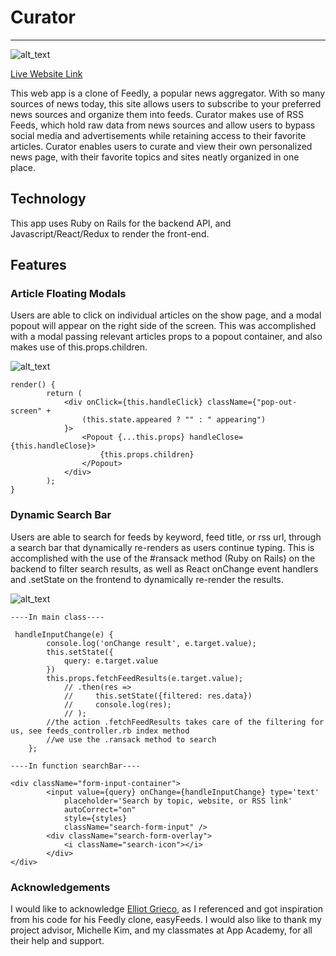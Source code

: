 # Curator

-----------
![alt_text](https://imgur.com/a/w4zPCYB)

[Live Website Link](https://curator-1.herokuapp.com/#/)

This web app is a clone of Feedly, a popular news aggregator. With so many sources of news today, this site allows users to subscribe to your preferred news sources and organize them into feeds. Curator makes use of RSS Feeds, which hold raw data from news sources and allow users to bypass social media and advertisements while retaining access to their favorite articles. Curator enables users to curate and view their own personalized news page, with their favorite topics and sites neatly organized in one place. 

## Technology

This app uses Ruby on Rails for the backend API, and Javascript/React/Redux to render the front-end. 

## Features

### Article Floating Modals

Users are able to click on individual articles on the show page, and a modal popout will appear on the right side of the screen. This was accomplished with a modal passing relevant articles props to a popout container, and also makes use of this.props.children.

![alt_text](https://imgur.com/a/2XzsDHs)

```
render() {
        return (
            <div onClick={this.handleClick} className={"pop-out-screen" +
                (this.state.appeared ? "" : " appearing")
            }>
                <Popout {...this.props} handleClose={this.handleClose}>
                    {this.props.children}
                </Popout>
            </div>
        );
}
```

### Dynamic Search Bar

Users are able to search for feeds by keyword, feed title, or rss url, through a search bar that dynamically re-renders as users continue typing. This is accomplished with the use of the #ransack method (Ruby on Rails) on the backend to filter search results, as well as React onChange event handlers and .setState on the frontend to dynamically re-render the results. 

![alt_text](https://imgur.com/a/x8mOqbF)

```
----In main class----

 handleInputChange(e) {
        console.log('onChange result', e.target.value);
        this.setState({
            query: e.target.value
        })
        this.props.fetchFeedResults(e.target.value);
            // .then(res => 
            //     this.setState({filtered: res.data})
            //     console.log(res);
            // );
        //the action .fetchFeedResults takes care of the filtering for us, see feeds_controller.rb index method
        //we use the .ransack method to search
    };

----In function searchBar----

<div className="form-input-container">
        <input value={query} onChange={handleInputChange} type='text'
            placeholder='Search by topic, website, or RSS link'
            autoCorrect="on"
            style={styles}
            className="search-form-input" />
        <div className="search-form-overlay">
            <i className="search-icon"></i>
        </div>
</div>

```


### Acknowledgements

I would like to acknowledge [Elliot Grieco](https://github.com/etgrieco), as I referenced and got inspiration from his code for his Feedly clone, easyFeeds. I would also like to thank my project advisor, Michelle Kim, and my classmates at App Academy, for all their help and support. 
